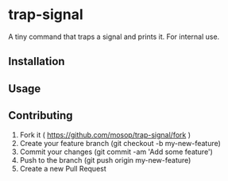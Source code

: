 # trap-signal

A tiny command that traps a signal and prints it. For internal use.

## Installation

## Usage

## Contributing

1. Fork it ( https://github.com/mosop/trap-signal/fork )
2. Create your feature branch (git checkout -b my-new-feature)
3. Commit your changes (git commit -am 'Add some feature')
4. Push to the branch (git push origin my-new-feature)
5. Create a new Pull Request
